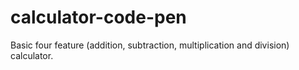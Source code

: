 # calculator-code-pen
Basic four feature (addition, subtraction, multiplication and division) calculator.
